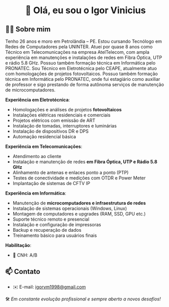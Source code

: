 <h1 align="center">👋 Olá, eu sou o Igor Vinicius</h1>


## 👨‍💼 Sobre mim

Tenho 26 anos e moro em Petrolândia – PE. Estou cursando Tecnólogo em Redes de Computadores pela UNINTER. Atuei por quase 8 anos como Técnico em Telecomunicações na empresa AtelTelecom, com ampla experiência em manutenções e instalações de redes em Fibra Óptica, UTP e rádio 5.8 GHz. Possuo também formação técnica em Informática pelo PRONATEC. Sou Técnico em Eletrotécnica pelo CEAPE, atualmente atuo com homologações de projetos fotovoltaicos. Possuo também formação técnica em Informática pelo PRONATEC, onde fui estagiário como auxiliar de professor e sigo prestando de forma autônoma serviços de manutenção de microcomputadores.

**Experiência em Eletrotécnica**:
- Homologações e análises de projetos **fotovoltaicos**
- Instalações elétricas residenciais e comerciais
- Projetos elétricos com emissão de ART
- Instalação de tomadas, interruptores e luminárias
- Instalação de dispositivos DR e DPS
- Automação residencial básica

**Experiência em Telecomunicações**:
- Atendimento ao cliente
- Instalação e manutenção de redes **em Fibra Óptica, UTP e Rádio 5.8 GHz**
- Alinhamento de antenas e enlaces ponto a ponto (PTP)
- Testes de conectividade e medições com OTDR e Power Meter
- Implantação de sistemas de CFTV IP

**Experiência em Informática**:
- Manutenção de **microcomputadores e infraestrutura de redes**
- Instalação de sistemas operacionais (Windows, Linux)
- Montagem de computadores e upgrades (RAM, SSD, GPU etc.)
- Suporte técnico remoto e presencial
- Instalação e configuração de impressoras
- Backup e recuperação de dados
- Treinamento básico para usuários finais

**Habilitação**:
- 🚗 CNH: A/B
  
## 📫 Contato

- ✉️ E-mail: igorvm1998@gmail.com


🛠️ *Em constante evolução profissional e sempre aberto a novos desafios!*
